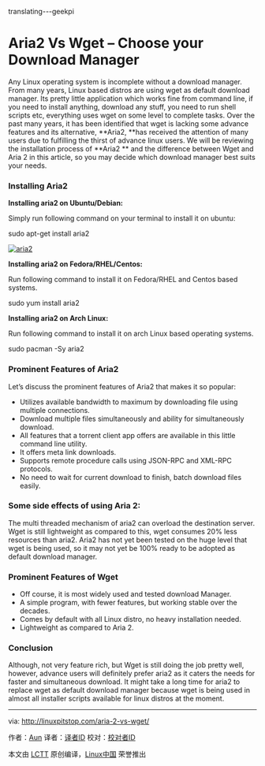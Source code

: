 translating---geekpi

Aria2 Vs Wget – Choose your Download Manager
============================================================


Any Linux operating system is incomplete without a download manager. From many years, Linux based distros are using wget as default download manager. Its pretty little application which works fine from command line, if you need to install anything, download any stuff, you need to run shell scripts etc, everything uses wget on some level to complete tasks. Over the past many years, it has been identified that wget is lacking some advance features and its alternative, **Aria2, **has received the attention of many users due to fulfilling the thirst of advance linux users. We will be reviewing the installation process of **Aria2 ** and the difference between Wget and Aria 2 in this article, so you may decide which download manager best suits your needs.

### Installing Aria2

**Installing aria2 on Ubuntu/Debian:**

Simply run following command on your terminal to install it on ubuntu:

sudo apt-get install aria2

[
 ![aria2](http://linuxpitstop.com/wp-content/uploads/2015/06/aria2.png) 
][1]

**Installing aria2 on Fedora/RHEL/Centos:**

Run following command to install it on Fedora/RHEL and Centos based systems.

sudo yum install aria2

**Installing aria2 on Arch Linux:**

Run following command to install it on arch Linux based operating systems.

sudo pacman -Sy aria2

### Prominent Features of Aria2

Let’s discuss the prominent features of Aria2 that makes it so popular:

*   Utilizes available bandwidth to maximum by downloading file using multiple connections.
*   Download multiple files simultaneously and ability for simultaneously download.
*   All features that a torrent client app offers are available in this little command line utility.
*   It offers meta link downloads.
*   Supports remote procedure calls using JSON-RPC and XML-RPC protocols.
*   No need to wait for current download to finish, batch download files easily.

### Some side effects of using Aria 2:

The multi threaded mechanism of aria2 can overload the destination server. Wget is still lightweight as compared to this, wget consumes 20% less resources than aria2\. Aria2 has not yet been tested on the huge level that wget is being used, so it may not yet be 100% ready to be adopted as default download manager.

### Prominent Features of Wget

*   Off course, it is most widely used and tested download Manager.
*   A simple program, with fewer features, but working stable over the decades.
*   Comes by default with all Linux distro, no heavy installation needed.
*   Lightweight as compared to Aria 2.

### Conclusion

Although, not very feature rich, but Wget is still doing the job pretty well, however, advance users will definitely prefer aria2 as it caters the needs for faster and simultaneous download. It might take a long time for aria2 to replace wget as default download manager because wget is being used in almost all installer scripts available for linux distros at the moment.

--------------------------------------------------------------------------------

via: http://linuxpitstop.com/aria-2-vs-wget/

作者：[Aun][a]
译者：[译者ID](https://github.com/译者ID)
校对：[校对者ID](https://github.com/校对者ID)

本文由 [LCTT](https://github.com/LCTT/TranslateProject) 原创编译，[Linux中国](https://linux.cn/) 荣誉推出

[a]:http://linuxpitstop.com/author/aun/
[1]:http://linuxpitstop.com/wp-content/uploads/2015/06/aria2.png
